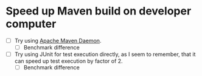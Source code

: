 # Speed up Maven build on developer computer
* [ ] Try using [Apache Maven Daemon](https://github.com/apache/maven-mvnd).
    * [ ] Benchmark difference
* [ ] Try using JUnit for test execution directly,
  as I seem to remember, that it can speed up test execution by factor of 2.
    * [ ] Benchmark difference